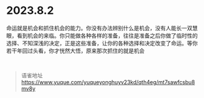 # 2023.8.2
命运就是机会和抓住机会的能力。你没有办法辨别什么是机会，没有人能长一双慧眼，看到机会的来临。你只能做各种各样的准备，往往是准备之后你做了临时性的选择、不知深浅的决定，正是这些准备，让你的各种选择和决定改变了命运。等你若干年回过头看，你才恍然大悟，原来那次抓住的就是机会

<br>
  
> 语雀地址 https://www.yuque.com/yuqueyonghuyv23kd/qth4eg/mt7sawfcsbu8mv8y